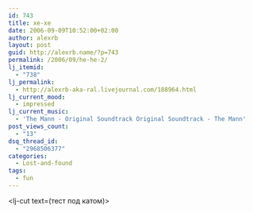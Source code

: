 ```yaml
---
id: 743
title: хе-хе
date: 2006-09-09T10:52:00+02:00
author: alexrb
layout: post
guid: http://alexrb.name/?p=743
permalink: /2006/09/he-he-2/
lj_itemid:
  - "738"
lj_permalink:
  - http://alexrb-aka-ral.livejournal.com/188964.html
lj_current_mood:
  - impressed
lj_current_music:
  - 'The Mann - Original Soundtrack Original Soundtrack - The Mann'
post_views_count:
  - "13"
dsq_thread_id:
  - "2968506377"
categories:
  - Lost-and-found
tags:
  - fun
---
```

<lj-cut text=(тeст под катом)><div align=center>